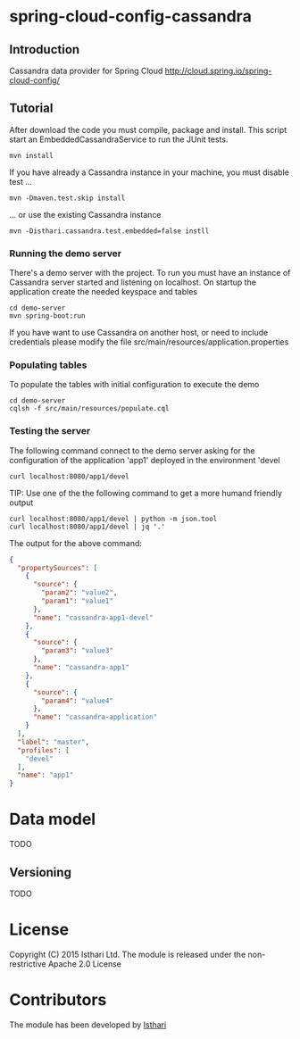 # spring-cloud-config-cassandra

## Introduction
Cassandra data provider for Spring Cloud http://cloud.spring.io/spring-cloud-config/

## Tutorial
After download the code you must compile, package and install. This script start an EmbeddedCassandraService to run the JUnit tests.

```
mvn install
```

If you have already a Cassandra instance in your machine, you must disable test ...

```
mvn -Dmaven.test.skip install
```

... or use the existing Cassandra instance
```
mvn -Disthari.cassandra.test.embedded=false instll
```

### Running the demo server
There's a demo server with the project. To run you must have an instance of Cassandra server started and listening on localhost. On startup the application create the needed keyspace and tables

```
cd demo-server
mvn spring-boot:run
```

If you have want to use Cassandra on another host, or need to include credentials please modify the file src/main/resources/application.properties

### Populating tables
To populate the tables with initial configuration to execute the demo

```
cd demo-server
cqlsh -f src/main/resources/populate.cql
```

### Testing the server

The following command connect to the demo server asking for the configuration of the application 'app1' deployed in the environment 'devel

```
curl localhost:8080/app1/devel
```

TIP: Use one of the the following command to get a more humand friendly output

```
curl localhost:8080/app1/devel | python -m json.tool
curl localhost:8080/app1/devel | jq '.'
```

The output for the above command:
``` json
{
  "propertySources": [
    {
      "source": {
        "param2": "value2",
        "param1": "value1"
      },
      "name": "cassandra-app1-devel"
    },
    {
      "source": {
        "param3": "value3"
      },
      "name": "cassandra-app1"
    },
    {
      "source": {
        "param4": "value4"
      },
      "name": "cassandra-application"
    }
  ],
  "label": "master",
  "profiles": [
    "devel"
  ],
  "name": "app1"
}
```

# Data model
TODO

## Versioning
TODO

# License

Copyright (C) 2015 Isthari Ltd.
The module is released under the non-restrictive Apache 2.0 License

# Contributors

The module has been developed by [Isthari](http://www.isthari.net)
